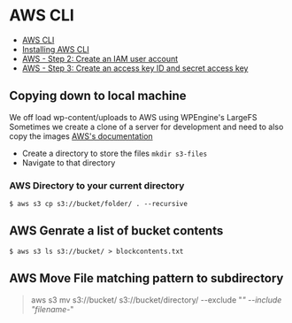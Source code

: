 # AWS CLI 

- [AWS CLI](https://docs.aws.amazon.com/cli/latest/userguide/cli-chap-getting-started.html)
- [Installing AWS CLI](https://docs.aws.amazon.com/cli/latest/userguide/getting-started-install.html)
- [AWS - Step 2: Create an IAM user account](https://docs.aws.amazon.com/cli/latest/userguide/getting-started-prereqs.html#getting-started-prereqs-iam)
- [AWS - Step 3: Create an access key ID and secret access key](https://docs.aws.amazon.com/cli/latest/userguide/getting-started-prereqs.html#getting-started-prereqs-keys)

## Copying down to local machine
We off load wp-content/uploads to AWS using WPEngine's LargeFS
Sometimes we create a clone of a server for development and need to also copy the images
[AWS's documentation ](https://docs.aws.amazon.com/cli/latest/reference/s3/cp.html)


- Create a directory to store the files `mkdir s3-files`
- Navigate to that directory 


### AWS Directory to your current directory
`$ aws s3 cp s3://bucket/folder/ . --recursive`

## AWS Genrate a list of bucket contents 
`$ aws s3 ls s3://bucket/ > blockcontents.txt`


## AWS Move File matching pattern to subdirectory
>aws s3 mv s3://bucket/ s3://bucket/directory/ --exclude "*" --include "filename-*"
